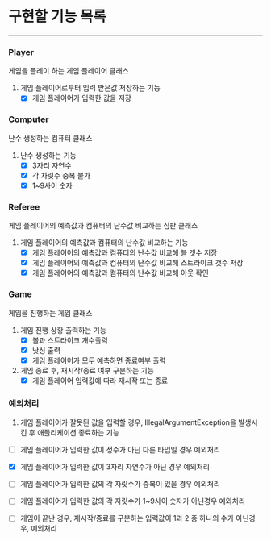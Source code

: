 # 구현할 기능 목록

---
### Player
게임을 플레이 하는 게임 플레이어 클래스
1. 게임 플레이어로부터 입력 받은값 저장하는 기능
    - [x] 게임 플레이어가 입력한 값을 저장

### Computer
난수 생성하는 컴퓨터 클래스
1. 난수 생성하는 기능
    - [x] 3자리 자연수
    - [x] 각 자릿수 중복 불가
    - [x] 1~9사이 숫자

### Referee
게임 플레이어의 예측값과 컴퓨터의 난수값 비교하는 심판 클래스
1. 게임 플레이어의 예측값과 컴퓨터의 난수값 비교하는 기능
    - [x] 게임 플레이어의 예측값과 컴퓨터의 난수값 비교해 볼 갯수 저장
    - [x] 게임 플레이어의 예측값과 컴퓨터의 난수값 비교해 스트라이크 갯수 저장
    - [x] 게임 플레이어의 예측값과 컴퓨터의 난수값 비교해 아웃 확인

### Game
게임을 진행하는 게임 클래스
1. 게임 진행 상황 출력하는 기능
    - [x] 볼과 스트라이크 개수출력
    - [x] 낫싱 출력
    - [x] 게임 플레이어가 모두 예측하면 종료여부 출력
2. 게임 종료 후, 재시작/종료 여부 구분하는 기능
    - [x] 게임 플레이어 입력값에 따라 재시작 또는 종료

### 예외처리
1. 게임 플레이어가 잘못된 값을 입력할 경우, IllegalArgumentException을 발생시킨 후 애플리케이션 종료하는 기능
- [ ] 게임 플레이어가 입력한 값이 정수가 아닌 다른 타입일 경우 예외처리
- [x] 게임 플레이어가 입력한 값이 3자리 자연수가 아닌 경우 예외처리
- [ ] 게임 플레이어가 입력한 값의 각 자릿수가 중복이 있을 경우 예외처리
- [ ] 게임 플레이어가 입력한 값의 각 자릿수가 1~9사이 숫자가 아닌경우 예외처리
- [ ] 게임이 끝난 경우, 재시작/종료를 구분하는 입력값이 1과 2 중 하나의 수가 아닌경우, 예외처리


